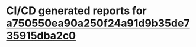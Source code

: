 # CI/CD generated reports for [a750550ea90a250f24a91d9b35de735915dba2c0](https://github.com/hydephp/develop/commit/a750550ea90a250f24a91d9b35de735915dba2c0)
